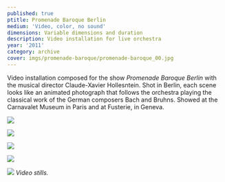 ```yaml
---
published: true
ptitle: Promenade Baroque Berlin
medium: 'Video, color, no sound'
dimensions: Variable dimensions and duration
description: Video installation for live orchestra
year: '2011'
category: archive
cover: imgs/promenade-baroque/promenade-baroque_00.jpg
---
```

Video installation composed for the show _Promenade Baroque Berlin_ with the musical director Claude-Xavier Hollesntein. Shot in Berlin, each scene looks like an animated photograph that follows the orchestra playing the classical work of the German composers Bach and Bruhns. Showed at the Carnavalet Museum in Paris and at Fusterie, in Geneva.

![]({{site.baseurl}}/imgs/promenade-baroque/promenade-baroque_01.jpg)

![]({{site.baseurl}}/imgs/promenade-baroque/promenade-baroque_02.jpg)

![]({{site.baseurl}}/imgs/promenade-baroque/promenade-baroque_03.jpg)

![]({{site.baseurl}}/imgs/promenade-baroque/promenade-baroque_04.jpg)

![]({{site.baseurl}}/imgs/promenade-baroque/promenade-baroque_05.jpg)
_Video stills._
